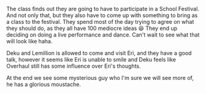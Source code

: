 The class finds out they are going to have to participate in a School Festival. And not only that, but they also have to come up with something to bring as a class to the festival. They spend most of the day trying to agree on what they should do, as they all have 100 mediocre ideas 😆
They end up deciding on doing a live performance and dance. Can't wait to see what that will look like haha. 

Deku and Lemillion is allowed to come and visit Eri, and they have a good talk, however it seems like Eri is unable to smile and Deku feels like Overhaul still has some influence over Eri's thoughts.

At the end we see some mysterious guy who I'm sure we will see more of, he has a glorious moustache.